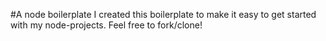 #A node boilerplate
I created this boilerplate to make it easy to get started with my node-projects. Feel free to fork/clone!